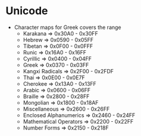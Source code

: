 # Unicode 

  - Character maps for Greek covers the range
    - Karakana => 0x30A0 - 0x30FF
    - Hebrew => 0x0590 - 0x05FF
    - Tibetan =>  0x0F00 - 0x0FFF
    - Runic => 0x16A0 - 0x16FF
    - Cyrillic => 0x0400 - 0x04FF
    - Greek => 0x0370 - 0x03FF
    - Kangxi Radicals => 0x2F00 - 0x2FDF
    - Thai => 0x0E00 - 0x0E7F
    - Cherokee => 0x13A0 - 0x13FF
    - Arabic => 0x0600 - 0x06FF
    - Braille => 0x2800 - 0x28FF
    - Mongolian => 0x1800 - 0x18AF
    - Miscellaneous => 0x2600 - 0x26FF 
    - Enclosed Alphanumerics => 0x2460 - 0x24FF
    - Mathematical Operators => 0x2200 - 0x22FF
    - Number Forms => 0x2150 - 0x218F


